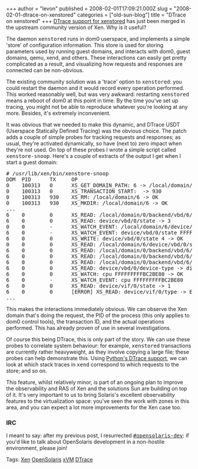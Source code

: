 +++
author = "levon"
published = 2008-02-01T17:09:21.000Z
slug = "2008-02-01-dtrace-on-xenstored"
categories = ["old-sun-blog"]
title = "DTrace on xenstored"
+++
<a href="http://xenbits.xensource.com/staging/xen-unstable.hg?rev/a6c037d8cba3">DTrace support for xenstored</a>
has just been merged in the upstream community version of Xen. Why is it useful?
</p>
<p>
The daemon <tt>xenstored</tt> runs in dom0 userspace, and implements a simple 'store' of configuration information.
This store is used for storing parameters used by running guest domains, and interacts with dom0,
guest domains, qemu, xend, and others. These interactions can easily get pretty complicated as a result,
and visualizing how requests and responses are connected can be non-obvious.
</p>
<p>
The existing community solution was a 'trace' option to <tt>xenstored</tt>: you could restart the daemon and it would
record every operation performed. This worked reasonably well, but was very awkward: restarting <tt>xenstored</tt>
means a reboot of dom0 at this point in time. By the time you've set up tracing, you might not be able to reproduce
whatever you're looking at any more. Besides, it's extremely inconvenient.
</p>
<p>
It was obvious that we needed to make this dynamic, and DTrace USDT (Userspace Statically Defined Tracing) was the
obvious choice. The patch adds a couple of simple probes for tracking requests and responses; as usual, they're activated
dynamically, so have (next to) zero impact when they're not used. On top of these probes I wrote a simple
script called <tt>xenstore-snoop</tt>. Here's a couple of extracts of the output I get when I start a guest domain:
</p>
<pre>
# /usr/lib/xen/bin/xenstore-snoop 
DOM  PID      TX     OP
0    100313   0      XS_GET_DOMAIN_PATH: 6 -> /local/domain/6
0    100313   0      XS_TRANSACTION_START:  -> 930
0    100313   930    XS_RM: /local/domain/6 -> OK
0    100313   930    XS_MKDIR: /local/domain/6 -> OK
...
6    0        0      XS_READ: /local/domain/0/backend/vbd/6/0/state -> 4
6    0        0      XS_READ: device/vbd/0/state -> 3
0    0        -      XS_WATCH_EVENT: /local/domain/6/device/vbd/0/state FFFFFF0177B8F048
6    0        -      XS_WATCH_EVENT: device/vbd/0/state FFFFFF00C8A3A550
6    0        0      XS_WRITE: device/vbd/0/state 4 -> OK
0    0        0      XS_READ: /local/domain/6/device/vbd/0/state -> 4
6    0        0      XS_READ: /local/domain/0/backend/vbd/6/0/feature-barrier -> 1
6    0        0      XS_READ: /local/domain/0/backend/vbd/6/0/sectors -> 16777216
6    0        0      XS_READ: /local/domain/0/backend/vbd/6/0/info -> 0
6    0        0      XS_READ: device/vbd/0/device-type -> disk
6    0        0      XS_WATCH: cpu FFFFFFFFFBC2BE80 -> OK
6    0        -      XS_WATCH_EVENT: cpu FFFFFFFFFBC2BE80
6    0        0      XS_READ: device/vif/0/state -> 1
6    0        0      [ERROR] XS_READ: device/vif/0/type -> ENOENT
...
</pre>
<p>
This makes the interactions immediately obvious. We can observe the Xen domain that's doing the request, the PID
of the process (this only applies to dom0 control tools), the transaction ID, and the actual operations performed.
This has already proven of use in several investigations.
</p>
<p>
Of course this being DTrace, this is only part of the story. We can use these probes to correlate system behaviour:
for example, <tt>xenstored</tt> transactions are currently rather heavyweight, as they involve copying a large file;
these probes can help demonstrate this. Using <a href="http://blogs.sun.com/levon/entry/python_and_dtrace_in_build">Python's DTrace support</a>, we can look at which stack traces in <tt>xend</tt> correspond to which requests to the store; and so on.
</p>
<p>
This feature, whilst relatively minor, is part of an ongoing plan to improve the observability and RAS of Xen and the solutions Sun are building on top of it. It's very important to us to bring Solaris's excellent observability features to the virtualization space: you've seen the work with zones in this area, and you can expect a lot more improvements
for the Xen case too.
</p>

<h3>IRC</h3>
<p>
I meant to say: after my previous post, I resurrected <a href="irc://irc.freenode.org/#opensolaris-dev"><tt>#opensolaris-dev</tt></a>: if you'd like to talk about OpenSolaris development in a non-hostile environment,
please join!
</p>

<p class="tags">Tags: <a href="http://www.technorati.com/tag/Xen" rel="tag">Xen</a>
<a href="http://www.technorati.com/tag/OpenSolaris" rel="tag">OpenSolaris</a>
<a href="http://www.technorati.com/tag/xVM" rel="tag">xVM</a>
<a href="http://www.technorati.com/tag/DTrace" rel="tag">DTrace</a>
